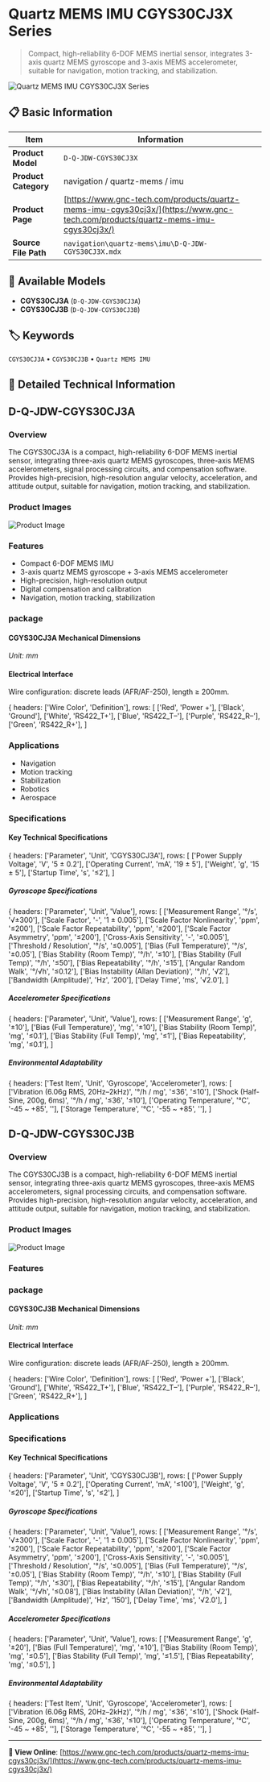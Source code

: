 # Quartz MEMS IMU CGYS30CJ3X Series

> Compact, high-reliability 6-DOF MEMS inertial sensor, integrates 3-axis quartz MEMS gyroscope and 3-axis MEMS accelerometer, suitable for navigation, motion tracking, and stabilization.

![Quartz MEMS IMU CGYS30CJ3X Series](https://www.gnc-tech.com/images/products/navigation/quartz-mems/imu/D-Q-JDW-CGYS30CJ3X/D-Q-JDW-CGYS30CJ3X.webp)

## 📋 Basic Information

| Item | Information |
|------|------|
| **Product Model** | `D-Q-JDW-CGYS30CJ3X` |
| **Product Category** | navigation / quartz-mems / imu |
| **Product Page** | [https://www.gnc-tech.com/products/quartz-mems-imu-cgys30cj3x/](https://www.gnc-tech.com/products/quartz-mems-imu-cgys30cj3x/) |
| **Source File Path** | `navigation\quartz-mems\imu\D-Q-JDW-CGYS30CJ3X.mdx` |

## 🔧 Available Models

- **CGYS30CJ3A** (`D-Q-JDW-CGYS30CJ3A`)
- **CGYS30CJ3B** (`D-Q-JDW-CGYS30CJ3B`)

## 🏷️ Keywords

`CGYS30CJ3A` • `CGYS30CJ3B` • `Quartz MEMS IMU`

## 📖 Detailed Technical Information

## D-Q-JDW-CGYS30CJ3A

### Overview

The CGYS30CJ3A is a compact, high-reliability 6-DOF MEMS inertial sensor, integrating three-axis quartz MEMS gyroscopes, three-axis MEMS accelerometers, signal processing circuits, and compensation software. Provides high-precision, high-resolution angular velocity, acceleration, and attitude output, suitable for navigation, motion tracking, and stabilization.

### Product Images

![Product Image](https://www.gnc-tech.com/products/navigation/quartz-mems/imu/D-Q-JDW-CGYS30CJ3X/D-Q-JDW-CGYS30CJ3A-Slide-01.webp)

### Features

- Compact 6-DOF MEMS IMU
- 3-axis quartz MEMS gyroscope + 3-axis MEMS accelerometer
- High-precision, high-resolution output
- Digital compensation and calibration
- Navigation, motion tracking, stabilization

### package

#### CGYS30CJ3A Mechanical Dimensions
_Unit: mm_
<ProductImage productId="D-Q-JDW-CGYS30CJ3X" type="package" subType="CGYS30CJ3A" invertMode="light-only" />
#### Electrical Interface
Wire configuration: discrete leads (AFR/AF-250), length ≥ 200mm.
    
{
  headers: ['Wire Color', 'Definition'],
  rows: [
['Red', 'Power +'],
['Black', 'Ground'],
['White', 'RS422_T+'],
['Blue', 'RS422_T–'],
['Purple', 'RS422_R–'],
['Green', 'RS422_R+'],
  ]

### Applications

- Navigation
- Motion tracking
- Stabilization
- Robotics
- Aerospace

### Specifications

#### Key Technical Specifications
  
{
headers: ['Parameter', 'Unit', 'CGYS30CJ3A'],
rows: [
  ['Power Supply Voltage', 'V', '5 ± 0.2'],
  ['Operating Current', 'mA', '19 ± 5'],
  ['Weight', 'g', '15 ± 5'],
  ['Startup Time', 's', '≤2'],
]

##### Gyroscope Specifications
  
{
headers: ['Parameter', 'Unit', 'Value'],
rows: [
  ['Measurement Range', '°/s', '√±300'],
  ['Scale Factor', '-', '1 ± 0.005'],
  ['Scale Factor Nonlinearity', 'ppm', '≤200'],
  ['Scale Factor Repeatability', 'ppm', '≤200'],
  ['Scale Factor Asymmetry', 'ppm', '≤200'],
  ['Cross-Axis Sensitivity', '-', '≤0.005'],
  ['Threshold / Resolution', '°/s', '≤0.005'],
  ['Bias (Full Temperature)', '°/s', '±0.05'],
  ['Bias Stability (Room Temp)', '°/h', '≤10'],
  ['Bias Stability (Full Temp)', '°/h', '≤50'],
  ['Bias Repeatability', '°/h', '≤15'],
  ['Angular Random Walk', '°/√h', '≤0.12'],
  ['Bias Instability (Allan Deviation)', '°/h', '√2'],
  ['Bandwidth (Amplitude)', 'Hz', '200'],
  ['Delay Time', 'ms', '√2.0'],
]

##### Accelerometer Specifications
  
{
headers: ['Parameter', 'Unit', 'Value'],
rows: [
  ['Measurement Range', 'g', '±10'],
  ['Bias (Full Temperature)', 'mg', '±10'],
  ['Bias Stability (Room Temp)', 'mg', '≤0.1'],
  ['Bias Stability (Full Temp)', 'mg', '≤1'],
  ['Bias Repeatability', 'mg', '≤0.1'],
]

##### Environmental Adaptability
  
{
headers: ['Test Item', 'Unit', 'Gyroscope', 'Accelerometer'],
rows: [
  ['Vibration (6.06g RMS, 20Hz–2kHz)', '°/h / mg', '≤36', '≤10'],
  ['Shock (Half-Sine, 200g, 6ms)', '°/h / mg', '≤36', '≤10'],
  ['Operating Temperature', '℃', '-45 ~ +85', ''],
  ['Storage Temperature', '℃', '-55 ~ +85', ''],
]

    
  

## D-Q-JDW-CGYS30CJ3B

### Overview

The CGYS30CJ3B is a compact, high-reliability 6-DOF MEMS inertial sensor, integrating three-axis quartz MEMS gyroscopes, three-axis MEMS accelerometers, signal processing circuits, and compensation software. Provides high-precision, high-resolution angular velocity, acceleration, and attitude output, suitable for navigation, motion tracking, and stabilization.

### Product Images

![Product Image](https://www.gnc-tech.com/products/navigation/quartz-mems/imu/D-Q-JDW-CGYS30CJ3X/D-Q-JDW-CGYS30CJ3A-Slide-01.webp)

### Features

### package

#### CGYS30CJ3B Mechanical Dimensions
_Unit: mm_
<ProductImage productId="D-Q-JDW-CGYS30CJ3X" type="package" subType="CGYS30CJ3B" invertMode="light-only" />
#### Electrical Interface
Wire configuration: discrete leads (AFR/AF-250), length ≥ 200mm.
    
{
  headers: ['Wire Color', 'Definition'],
  rows: [
['Red', 'Power +'],
['Black', 'Ground'],
['White', 'RS422_T+'],
['Blue', 'RS422_T–'],
['Purple', 'RS422_R–'],
['Green', 'RS422_R+'],
  ]

### Applications

### Specifications

#### Key Technical Specifications
  
{
headers: ['Parameter', 'Unit', 'CGYS30CJ3B'],
rows: [
  ['Power Supply Voltage', 'V', '5 ± 0.2'],
  ['Operating Current', 'mA', '≤100'],
  ['Weight', 'g', '≤20'],
  ['Startup Time', 's', '≤2'],
]

##### Gyroscope Specifications
  
{
headers: ['Parameter', 'Unit', 'Value'],
rows: [
  ['Measurement Range', '°/s', '√±300'],
  ['Scale Factor', '-', '1 ± 0.005'],
  ['Scale Factor Nonlinearity', 'ppm', '≤200'],
  ['Scale Factor Repeatability', 'ppm', '≤200'],
  ['Scale Factor Asymmetry', 'ppm', '≤200'],
  ['Cross-Axis Sensitivity', '-', '≤0.005'],
  ['Threshold / Resolution', '°/s', '≤0.005'],
  ['Bias (Full Temperature)', '°/s', '±0.05'],
  ['Bias Stability (Room Temp)', '°/h', '≤10'],
  ['Bias Stability (Full Temp)', '°/h', '≤30'],
  ['Bias Repeatability', '°/h', '≤15'],
  ['Angular Random Walk', '°/√h', '≤0.08'],
  ['Bias Instability (Allan Deviation)', '°/h', '√2'],
  ['Bandwidth (Amplitude)', 'Hz', '150'],
  ['Delay Time', 'ms', '√2.0'],
]

##### Accelerometer Specifications
  
{
headers: ['Parameter', 'Unit', 'Value'],
rows: [
  ['Measurement Range', 'g', '±20'],
  ['Bias (Full Temperature)', 'mg', '±10'],
  ['Bias Stability (Room Temp)', 'mg', '≤0.5'],
  ['Bias Stability (Full Temp)', 'mg', '≤1.5'],
  ['Bias Repeatability', 'mg', '≤0.5'],
]

##### Environmental Adaptability
  
{
headers: ['Test Item', 'Unit', 'Gyroscope', 'Accelerometer'],
rows: [
  ['Vibration (6.06g RMS, 20Hz–2kHz)', '°/h / mg', '≤36', '≤10'],
  ['Shock (Half-Sine, 200g, 6ms)', '°/h / mg', '≤36', '≤10'],
  ['Operating Temperature', '℃', '-45 ~ +85', ''],
  ['Storage Temperature', '℃', '-55 ~ +85', ''],
]

    
  

---

**🔗 View Online**: [https://www.gnc-tech.com/products/quartz-mems-imu-cgys30cj3x/](https://www.gnc-tech.com/products/quartz-mems-imu-cgys30cj3x/)
